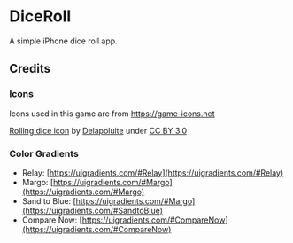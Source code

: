 # DiceRoll

A simple iPhone dice roll app.

## Credits

### Icons
Icons used in this game are from https://game-icons.net

[Rolling dice icon](https://game-icons.net/1x1/delapouite/rolling-dices.html) by [Delapoluite](https://delapouite.com/) under [CC BY 3.0](https://creativecommons.org/licenses/by/3.0/)


### Color Gradients
 - Relay: [https://uigradients.com/#Relay](https://uigradients.com/#Relay)
 - Margo: [https://uigradients.com/#Margo](https://uigradients.com/#Margo)
 - Sand to Blue: [https://uigradients.com/#Margo](https://uigradients.com/#SandtoBlue)
 - Compare Now: [https://uigradients.com/#CompareNow](https://uigradients.com/#CompareNow)

